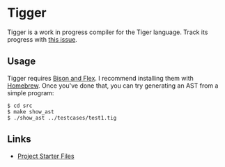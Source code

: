 # Tigger
Tigger is a work in progress compiler for the Tiger language. Track its
progress with [this issue][tracker].

## Usage

Tigger requires [Bison and Flex][bflex]. I recommend installing them with
[Homebrew][brew]. Once you've done that, you can try generating an AST from
a simple program:

	$ cd src
	$ make show_ast
	$ ./show_ast ../testcases/test1.tig

## Links
- [Project Starter Files][sfiles]

[sfiles]: https://www.cs.princeton.edu/~appel/modern/c/project.html
[bflex]: http://dinosaur.compilertools.net/
[tracker]: https://github.com/tedbauer/tigger/issues/1
[brew]: https://brew.sh/

